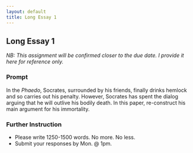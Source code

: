 ```yaml
---
layout: default
title: Long Essay 1
---
```

## Long Essay 1

*NB: This assignment will be confirmed closer to the due date. I provide it here for reference only.*

### Prompt 

In the *Phaedo*, Socrates, surrounded by his friends, finally drinks hemlock and so carries out his penalty. However, Socrates has spent the dialog arguing that he will outlive his bodily death. In this paper, re-construct his main argument for his immortality. 

### Further Instruction

+ Please write 1250-1500 words. No more. No less. 
+ Submit your responses by Mon. @ 1pm.